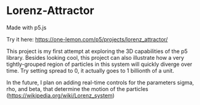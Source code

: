 # Lorenz-Attractor
 Made with p5.js
 
 Try it here: https://one-lemon.com/p5/projects/lorenz_attractor/
 
 This project is my first attempt at exploring the 3D capabilities of the p5 library. Besides looking cool, this project can also illustrate how a very tightly-grouped region of particles in this system will quickly diverge over time. Try setting spread to 0, it actually goes to 1 billionth of a unit.

In the future, I plan on adding real-time controls for the parameters sigma, rho, and beta, that determine the motion of the particles (https://wikipedia.org/wiki/Lorenz_system)
